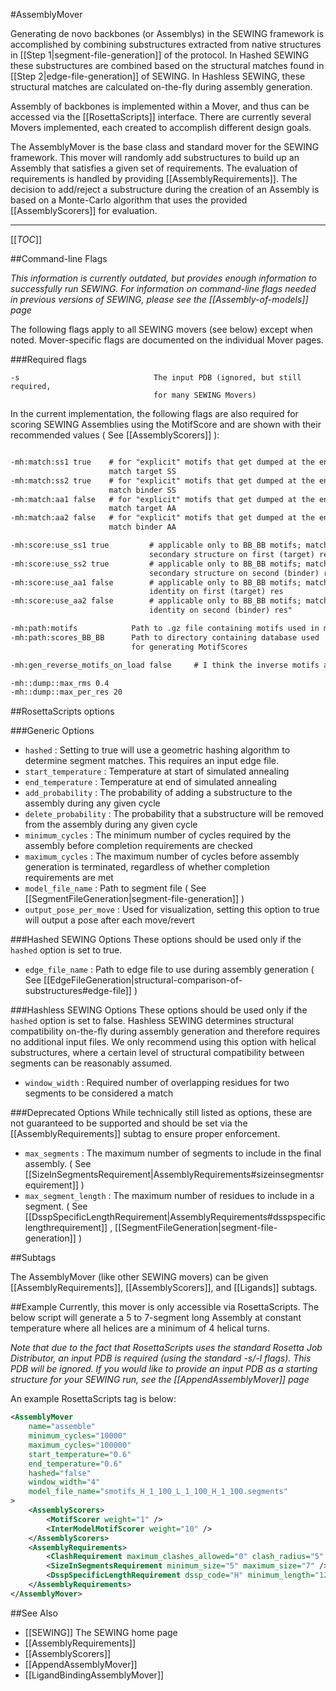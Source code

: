 #AssemblyMover

Generating de novo backbones (or Assemblys) in the SEWING framework is accomplished by combining substructures extracted from native structures in [[Step 1|segment-file-generation]] of the protocol. In Hashed SEWING these substructures are combined based on the structural matches found in [[Step 2|edge-file-generation]] of SEWING. In Hashless SEWING, these structural matches are calculated on-the-fly during assembly generation.

Assembly of backbones is implemented within a Mover, and thus can be accessed via the [[RosettaScripts]] interface. There are currently several Movers implemented, each created to accomplish different design goals.

The AssemblyMover is the base class and standard mover for the SEWING framework. This mover will randomly add substructures to build up an Assembly that satisfies a given set of requirements. The evaluation of requirements is handled by providing [[AssemblyRequirements]]. The decision to add/reject a substructure during the creation of an Assembly is based on a Monte-Carlo algorithm that uses the provided [[AssemblyScorers]] for evaluation.

----------------------
[[_TOC_]]


##Command-line Flags

*This information is currently outdated, but provides enough information to successfully run SEWING. For information on command-line flags needed in previous versions of SEWING, please see the [[Assembly-of-models]] page* 

The following flags apply to all SEWING movers (see below) except when noted. Mover-specific flags are documented on the individual Mover pages.

###Required flags
```
-s                              The input PDB (ignored, but still required,
                                for many SEWING Movers)
```

In the current implementation, the following flags are also required for scoring SEWING Assemblies using the MotifScore and are shown with their recommended values ( See [[AssemblyScorers]] ):

```xml

-mh:match:ss1 true    # for "explicit" motifs that get dumped at the end,
                      match target SS
-mh:match:ss2 true    # for "explicit" motifs that get dumped at the end,
                      match binder SS
-mh:match:aa1 false   # for "explicit" motifs that get dumped at the end, 
                      match target AA
-mh:match:aa2 false   # for "explicit" motifs that get dumped at the end, 
                      match binder AA

-mh:score:use_ss1 true         # applicable only to BB_BB motifs; match
                               secondary structure on first (target) res
-mh:score:use_ss2 true         # applicable only to BB_BB motifs; match
                               secondary structure on second (binder) res
-mh:score:use_aa1 false        # applicable only to BB_BB motifs; match AA
                               identity on first (target) res
-mh:score:use_aa2 false        # applicable only to BB_BB motifs; match AA
                               identity on second (binder) res"

-mh:path:motifs            Path to .gz file containing motifs used in motifscore
-mh:path:scores_BB_BB      Path to directory containing database used
                           for generating MotifScores

-mh:gen_reverse_motifs_on_load false     # I think the inverse motifs are already in the datafiles

-mh::dump::max_rms 0.4
-mh::dump::max_per_res 20
```

##RosettaScripts options

###Generic Options
* ```hashed``` : Setting to true will use a geometric hashing algorithm to determine segment matches. This requires an input edge file.
* ```start_temperature``` : Temperature at start of simulated annealing
* ```end_temperature``` : Temperature at end of simulated annealing
* ```add_probability``` : The probability of adding a substructure to the assembly during any given cycle
* ```delete_probability``` : The probability that a substructure will be removed from the assembly during any given cycle
* ```minimum_cycles``` : The minimum number of cycles required by the assembly before completion requirements are checked
* ```maximum_cycles``` : The maximum number of cycles before assembly generation is terminated, regardless of whether completion requirements are met
* ```model_file_name``` : Path to segment file ( See [[SegmentFileGeneration|segment-file-generation]] )
* ```output_pose_per_move``` : Used for visualization, setting this option to true will output a pose after each move/revert

###Hashed SEWING Options
These options should be used only if the ```hashed``` option is set to true.
* ```edge_file_name``` : Path to edge file to use during assembly generation ( See [[EdgeFileGeneration|structural-comparison-of-substructures#edge-file]] )

###Hashless SEWING Options
These options should be used only if the ```hashed``` option is set to false. Hashless SEWING determines structural compatibility on-the-fly during assembly generation and therefore requires no additional input files. We only recommend using this option with helical substructures, where a certain level of structural compatibility between segments can be reasonably assumed.

* ```window_width``` : Required number of overlapping residues for two segments to be considered a match

###Deprecated Options
While technically still listed as options, these are not guaranteed to be supported and should be set via the [[AssemblyRequirements]] subtag to ensure proper enforcement.
* ```max_segments``` : The maximum number of segments to include in the final assembly. ( See [[SizeInSegmentsRequirement|AssemblyRequirements#sizeinsegmentsrequirement]] )
* ```max_segment_length``` : The maximum number of residues to include in a segment. ( See [[DsspSpecificLengthRequirement|AssemblyRequirements#dsspspecificlengthrequirement]] , [[SegmentFileGeneration|segment-file-generation]] )

##Subtags

The AssemblyMover (like other SEWING movers) can be given [[AssemblyRequirements]], [[AssemblyScorers]], and [[Ligands]] subtags.

##Example
Currently, this mover is only accessible via RosettaScripts. The below script will generate a 5 to 7-segment long Assembly at constant temperature where all helices are a minimum of 4 helical turns.

*Note that due to the fact that RosettaScripts uses the standard Rosetta Job Distributor, an input PDB is required (using the standard -s/-l flags). This PDB will be ignored. If you would like to provide an input PDB as a starting structure for your SEWING run, see the [[AppendAssemblyMover]] page*

An example RosettaScripts tag is below:

```xml
<AssemblyMover
    name="assemble"
    minimum_cycles="10000"
    maximum_cycles="100000"
    start_temperature="0.6"
    end_temperature="0.6"
    hashed="false"
    window_width="4"
    model_file_name="smotifs_H_1_100_L_1_100_H_1_100.segments"
>
    <AssemblyScorers>
        <MotifScorer weight="1" />
        <InterModelMotifScorer weight="10" />
    </AssemblyScorers>
    <AssemblyRequirements>
        <ClashRequirement maximum_clashes_allowed="0" clash_radius="5" />
        <SizeInSegmentsRequirement minimum_size="5" maximum_size="7" />
        <DsspSpecificLengthRequirement dssp_code="H" minimum_length="12" maximum_length="1000" />
    </AssemblyRequirements>
</AssemblyMover>
```

##See Also
* [[SEWING]] The SEWING home page
* [[AssemblyRequirements]]
* [[AssemblyScorers]]
* [[AppendAssemblyMover]]
* [[LigandBindingAssemblyMover]]
